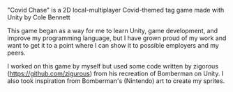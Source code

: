 "Covid Chase" is a 2D local-multiplayer Covid-themed tag game made with Unity by Cole Bennett

This game began as a way for me to learn Unity, game development, and improve my programming language, but I have grown proud of my work and want to get it to a point where I can show it to possible employers and my peers.

I worked on this game by myself but used some code written by zigorous (https://github.com/zigurous) from his recreation of Bomberman on Unity. I also took inspiration from Bomberman's (Nintendo) art to create my sprites.
